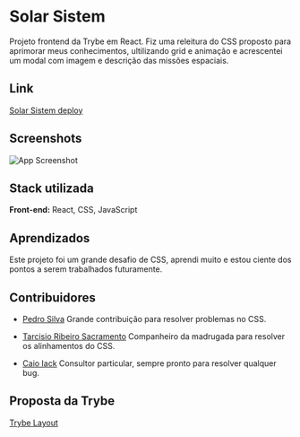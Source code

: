 
# Solar Sistem

Projeto frontend da Trybe em React. Fiz uma releitura do CSS proposto para aprimorar meus conhecimentos, ultilizando grid e animação e acrescentei um modal com imagem e descrição das missões espaciais.


## Link

[Solar Sistem deploy](https://solar-sistem.vercel.app/)


## Screenshots

![App Screenshot](https://blogger.googleusercontent.com/img/b/R29vZ2xl/AVvXsEjUM60OnThhVBq3NtlcGMRFP75FIYBAEEeZlnvwhF46juMVhxNI1tX-StZQjYLtase-y1gYnxLC_8JRI-LE72UFVEEkbPXPX7r8NOuSEVoL_T1I8io_31h957cEez4QcnE4VmRjqbHBI56a3VZrRooHH-3mNnyZk5squ3YKFs9MdPz22SVEMRVocaaI/s1600/Captura%20de%20Tela%202023-01-31%20a%CC%80s%2021.42.40.png)


## Stack utilizada

**Front-end:** React, CSS, JavaScript



## Aprendizados

Este projeto foi um grande desafio de CSS, aprendi muito e estou ciente dos pontos a serem trabalhados futuramente.
## Contribuidores

- [Pedro Silva](https://github.com/opedrodev)
  Grande contribuição para resolver problemas no CSS.

- [Tarcisio Ribeiro Sacramento](https://github.com/Tarseason)
  Companheiro da madrugada para resolver os alinhamentos do CSS.

- [Caio Iack](https://github.com/JackCaio)
  Consultor particular, sempre pronto para resolver qualquer bug.


## Proposta da Trybe
[Trybe Layout](https://blogger.googleusercontent.com/img/b/R29vZ2xl/AVvXsEh0Lfmy_pF0sJc7eQKT0Rrap2fSU707Mdx514NGh0nEnNqJXvSPK3p2elDS_Jf90Mc8W6iwbCw7cMuVKG7pHBgvJ8I1hADpFepEKlciSHEgWq0XYmrDJAEwfgQQ1gYUDyBKT1U1RY2nq-XPUlSXs0wC1Z_2N4A5YD6rSc-aWy2E9sBk7pMH7alwqR1P/s1600/Solar%20System.jpg)
